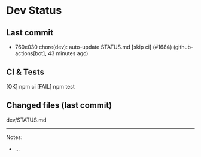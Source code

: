 # Dev Status

## Last commit
- 760e030 chore(dev): auto-update STATUS.md [skip ci] (#1684) (github-actions[bot], 43 minutes ago)
## CI & Tests
[OK] npm ci
[FAIL] npm test

## Changed files (last commit)
dev/STATUS.md

---
Notes:
- ...
